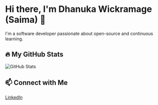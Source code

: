 # Hi there, I'm Dhanuka Wickramage (Saima) 👋
I'm a software developer passionate about open-source and continuous learning.
## 🔥 My GitHub Stats
![GitHub Stats](https://github-readme-stats.vercel.app/api?username=saimaboy&show_icons=true&theme=radical)
## 📫 Connect with Me
[LinkedIn](https://www.linkedin.com/in/dhanuka-wickramage/)
